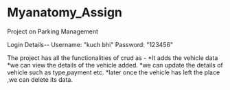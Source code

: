 # Myanatomy_Assign
Project on Parking Management

Login Details--
Username: "kuch bhi"
Password: "123456"

The project has all the functionalities of crud as -
*It adds the vehicle data 
*we can view the details of the vehicle added.
*we can update the details of vehicle such as type,payment etc.
*later once the vehicle has left the place ,we can delete its data.
